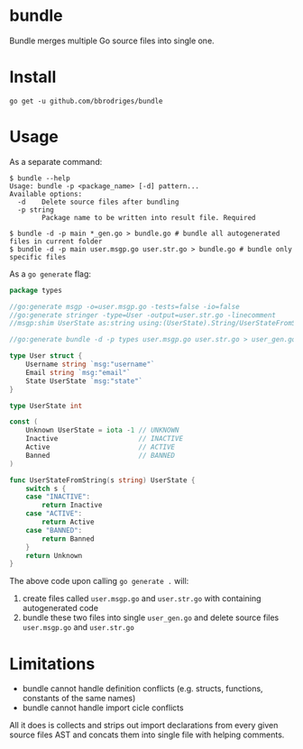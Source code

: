 # bundle
Bundle merges multiple Go source files into single one.

# Install

```
go get -u github.com/bbrodriges/bundle
```

# Usage

As a separate command:

```
$ bundle --help
Usage: bundle -p <package_name> [-d] pattern...
Available options:
  -d	Delete source files after bundling
  -p string
    	Package name to be written into result file. Required

$ bundle -d -p main *_gen.go > bundle.go # bundle all autogenerated files in current folder
$ bundle -d -p main user.msgp.go user.str.go > bundle.go # bundle only specific files
```

As a `go generate` flag:

```go
package types

//go:generate msgp -o=user.msgp.go -tests=false -io=false
//go:generate stringer -type=User -output=user.str.go -linecomment
//msgp:shim UserState as:string using:(UserState).String/UserStateFromString

//go:generate bundle -d -p types user.msgp.go user.str.go > user_gen.go

type User struct {
    Username string `msg:"username"`
    Email string `msg:"email"`
    State UserState `msg:"state"`
}

type UserState int

const (
    Unknown UserState = iota -1 // UNKNOWN
    Inactive                    // INACTIVE
    Active                      // ACTIVE
    Banned                      // BANNED
)

func UserStateFromString(s string) UserState {
    switch s {
    case "INACTIVE":
        return Inactive
    case "ACTIVE":
        return Active
    case "BANNED":
        return Banned
    }
    return Unknown
}
```

The above code upon calling `go generate .` will:
1. create files called `user.msgp.go` and `user.str.go` with containing autogenerated code
2. bundle these two files into single `user_gen.go` and delete source files `user.msgp.go` and `user.str.go`

# Limitations

* bundle cannot handle definition conflicts (e.g. structs, functions, constants of the same names)
* bundle cannot handle import cicle conflicts

All it does is collects and strips out import declarations from every given source files AST and concats them into single file with helping comments.

